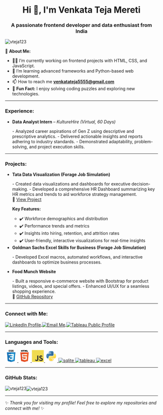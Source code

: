 <h1 align="center">Hi 👋, I'm Venkata Teja Mereti</h1>
<h3 align="center">A passionate frontend developer and data enthusiast from India</h3>

<p align="left"> 
  <img src="https://komarev.com/ghpvc/?username=vteja123&label=Profile%20views&color=0e75b6&style=flat" alt="vteja123" /> 
</p>

🌟 **About Me:**
- 👨‍💻 I’m currently working on frontend projects with HTML, CSS, and JavaScript.
- 🌱 I’m learning advanced frameworks and Python-based web development.
- 📫 How to reach me **venkatateja5555@gmail.com**
- 🎯 **Fun Fact:** I enjoy solving coding puzzles and exploring new technologies.

---

<h3 align="left">Experience:</h3>
<ul>
  <li>
    <strong>Data Analyst Intern</strong> – <em>KultureHire (Virtual, 60 Days)</em>  
    <p>
      - Analyzed career aspirations of Gen Z using descriptive and prescriptive analytics.  
      - Delivered actionable insights and reports adhering to industry standards.  
      - Demonstrated adaptability, problem-solving, and project execution skills.  
    </p>
  </li>
</ul>

---

<h3 align="left">Projects:</h3>
<ul>
  <li>
    <strong>Tata Data Visualization (Forage Job Simulation)</strong>  
    <p>
      - Created data visualizations and dashboards for executive decision-making.  
      - Developed a comprehensive HR Dashboard summarizing key HR metrics and trends to aid workforce strategy management.  
      <br>🔗 <a href="https://lnkd.in/gK4rqs7Q" target="_blank">View Project</a>  
    </p>
    <p><strong>Key Features:</strong></p>
    <ul>
      <li>✔️ Workforce demographics and distribution</li>
      <li>✔️ Performance trends and metrics</li>
      <li>✔️ Insights into hiring, retention, and attrition rates</li>
      <li>✔️ User-friendly, interactive visualizations for real-time insights</li>
    </ul>
  </li>

  <li>
    <strong>Goldman Sachs Excel Skills for Business (Forage Job Simulation)</strong>  
    <p>
      - Developed Excel macros, automated workflows, and interactive dashboards to optimize business processes.  
    </p>
  </li>

  <li>
    <strong>Food Munch Website</strong>  
    <p>
      - Built a responsive e-commerce website with Bootstrap for product listings, videos, and special offers.  
      - Enhanced UI/UX for a seamless shopping experience.  
      <br>🔗 <a href="https://github.com/vteja123/food-munch" target="_blank">GitHub Repository</a>  
    </p>
  </li>
</ul>

---

<h3 align="left">Connect with Me:</h3>
<p align="left">
  <a href="https://linkedin.com/in/venkata-teja-2a1491175/" target="blank">
    <img align="center" src="https://raw.githubusercontent.com/rahuldkjain/github-profile-readme-generator/master/src/images/icons/Social/linked-in-alt.svg" alt="LinkedIn Profile" height="30" width="40" />
  </a>
  <a href="mailto:venkatateja5555@gmail.com">
    <img align="center" src="https://upload.wikimedia.org/wikipedia/commons/4/4e/Gmail_Icon.svg" alt="Email Me" height="30" width="40" />
  </a>
  <a href="https://public.tableau.com/app/profile/venkata.teja.mereti/vizzes" target="blank">
    <img align="center" src="https://img.icons8.com/color/344/tableau-software.png" alt="Tableau Public Profile" height="30" width="40" />
  </a>
</p>


---

<h3 align="left">Languages and Tools:</h3>
<p align="left">
  <!-- Frontend -->
  <a href="https://www.w3schools.com/css/" target="_blank" rel="noreferrer"> 
    <img src="https://raw.githubusercontent.com/devicons/devicon/master/icons/css3/css3-original-wordmark.svg" alt="css3" width="40" height="40"/> 
  </a>
  <a href="https://www.w3.org/html/" target="_blank" rel="noreferrer"> 
    <img src="https://raw.githubusercontent.com/devicons/devicon/master/icons/html5/html5-original-wordmark.svg" alt="html5" width="40" height="40"/> 
  </a>
  <a href="https://developer.mozilla.org/en-US/docs/Web/JavaScript" target="_blank" rel="noreferrer"> 
    <img src="https://raw.githubusercontent.com/devicons/devicon/master/icons/javascript/javascript-original.svg" alt="javascript" width="40" height="40"/> 
  </a>
  <a href="https://www.python.org" target="_blank" rel="noreferrer"> 
    <img src="https://raw.githubusercontent.com/devicons/devicon/master/icons/python/python-original.svg" alt="python" width="40" height="40"/> 
  </a>
  <a href="https://www.sqlite.org/" target="_blank" rel="noreferrer"> 
    <img src="https://www.vectorlogo.zone/logos/sqlite/sqlite-icon.svg" alt="sqlite" width="40" height="40"/> 
  </a>
  
  <!-- Data Analytics -->
  <a href="https://www.tableau.com/" target="_blank" rel="noreferrer">
    <img src="https://www.tableau.com/sites/default/files/pages/tableaulogo_highres.png" alt="tableau" width="40" height="40"/> 
  </a>
  <a href="https://www.microsoft.com/en-us/microsoft-365/excel" target="_blank" rel="noreferrer">
    <img src="https://img.icons8.com/color/344/microsoft-excel-2019--v1.png" alt="excel" width="40" height="40"/> 
  </a>
</p>

---

<h3 align="left">GitHub Stats:</h3>
<p>
  <img align="left" src="https://github-readme-stats.vercel.app/api/top-langs?username=vteja123&show_icons=true&locale=en&layout=compact" alt="vteja123" />
  <img align="center" src="https://github-readme-stats.vercel.app/api?username=vteja123&show_icons=true&locale=en" alt="vteja123" />
</p>

---

✨ *Thank you for visiting my profile! Feel free to explore my repositories and connect with me!* ✨
